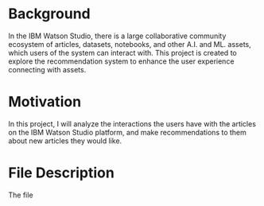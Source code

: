 # Background
In the IBM Watson Studio, there is a large collaborative community ecosystem of articles, datasets, notebooks, and other A.I. and ML. assets, which users of the system can interact with. This project is created to explore the recommendation system to enhance the user experience connecting with assets. 

# Motivation
In this project, I will analyze the interactions the users have with the articles on the IBM Watson Studio platform, and make recommendations to them about new articles they would like.

# File Description 
The file 
